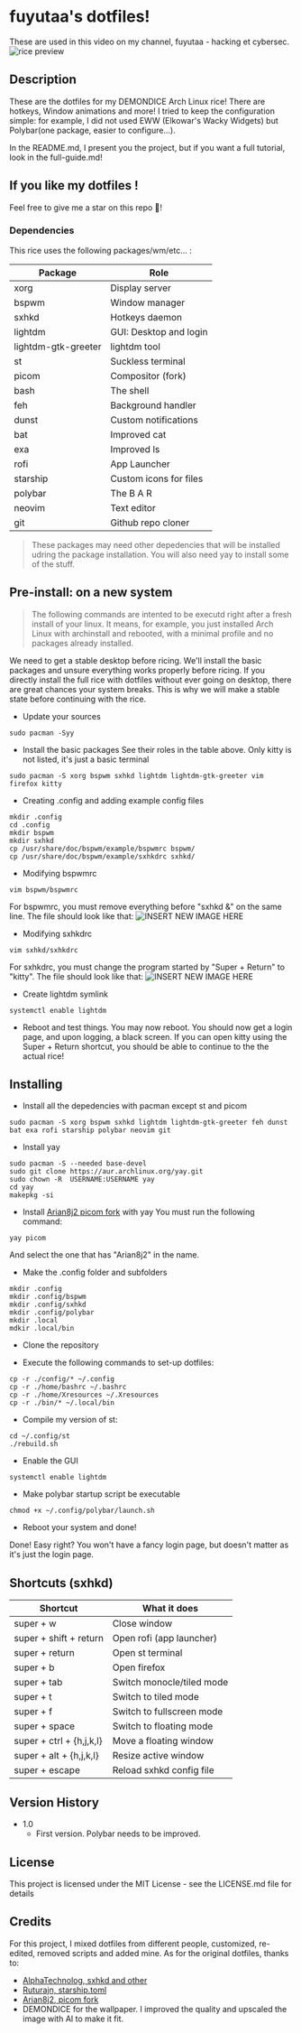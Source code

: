 # fuyutaa's dotfiles!

These are used in this video on my channel, fuyutaa - hacking et cybersec.
![rice preview](./PREVIEW-DEMONDICE-RICE-2.png)

## Description

These are the dotfiles for my DEMONDICE Arch Linux rice!
There are hotkeys, Window animations and more!
I tried to keep the configuration simple: for example, I did not used EWW (Elkowar's Wacky Widgets) but Polybar(one package, easier to configure...).

In the README.md, I present you the project, but if you want a full tutorial, look in the full-guide.md!

## If you like my dotfiles !

Feel free to give me a star on this repo 🙂!

### Dependencies

This rice uses the following packages/wm/etc... :

| Package             | Role                    |
| --------------------|-------------------------|
| xorg                | Display server          |
| bspwm               | Window manager          |
| sxhkd               | Hotkeys daemon          |
| lightdm             | GUI: Desktop and login  |
| lightdm-gtk-greeter | lightdm tool            |
| st                  | Suckless terminal       |
| picom               | Compositor (fork)       |
| bash                | The shell               |
| feh                 | Background handler      |
| dunst               | Custom notifications    |
| bat                 | Improved cat            |
| exa                 | Improved ls             |
| rofi                | App Launcher            |
| starship            | Custom icons for files  |
| polybar             | The B A R               |
| neovim              | Text editor             |
| git                 | Github repo cloner      |

> These packages may need other depedencies that will be installed udring the package installation.
> You will also need yay to install some of the stuff.

## Pre-install: on a new system
>The following commands are intented to be executd right after a fresh install of your linux.
It means, for example, you just installed Arch Linux with archinstall and rebooted, with a minimal profile and no packages already installed.

We need to get a stable desktop before ricing. We'll install the basic packages and unsure everything works properly before ricing. If you directly install the full rice with dotfiles without ever going on desktop, there are great chances your system breaks. This is why we will make a stable state before continuing with the rice.

* Update your sources
```shell
sudo pacman -Syy
```

* Install the basic packages
See their roles in the table above. Only kitty is not listed, it's just a basic terminal
```shell
sudo pacman -S xorg bspwm sxhkd lightdm lightdm-gtk-greeter vim firefox kitty
```

* Creating .config and adding example config files
```shell
mkdir .config
cd .config
mkdir bspwm
mkdir sxhkd
cp /usr/share/doc/bspwm/example/bspwmrc bspwm/
cp /usr/share/doc/bspwm/example/sxhkdrc sxhkd/
```
* Modifying bspwmrc
```shell
vim bspwm/bspwmrc
```
For bspwmrc, you must remove everything before "sxhkd &" on the same line. 
The file should look like that:
![INSERT NEW IMAGE HERE](./placeholder_s.png)

* Modifying sxhkdrc
```shell
vim sxhkd/sxhkdrc
```
For sxhkdrc, you must change the program started by "Super + Return" to "kitty". 
The file should look like that:
![INSERT NEW IMAGE HERE](./placeholder_s.png)


* Create lightdm symlink
```shell
systemctl enable lightdm
```

* Reboot and test things.
You may now reboot. You should now get a login page, and upon logging, a black screen. If you can open kitty using the Super + Return shortcut, you should be able to continue to the the actual rice!

## Installing
* Install all the depedencies with pacman except st and picom
```shell
sudo pacman -S xorg bspwm sxhkd lightdm lightdm-gtk-greeter feh dunst bat exa rofi starship polybar neovim git
```

* Install yay
```shell
sudo pacman -S --needed base-devel
sudo git clone https://aur.archlinux.org/yay.git
sudo chown -R  USERNAME:USERNAME yay
cd yay
makepkg -si
```

* Install [Arian8j2 picom fork](https://github.com/Arian8j2/picom) with yay
You must run the following command:
```shell
yay picom
```
And select the one that has "Arian8j2" in the name.

* Make the .config folder and subfolders
```shell
mkdir .config
mkdir .config/bspwm
mkdir .config/sxhkd
mkdir .config/polybar
mkdir .local
mdkir .local/bin
```

* Clone the repository

* Execute the following commands to set-up dotfiles:
```shell
cp -r ./config/* ~/.config
cp -r ./home/bashrc ~/.bashrc
cp -r ./home/Xresources ~/.Xresources
cp -r ./bin/* ~/.local/bin
```

* Compile my version of st:
```shell
cd ~/.config/st
./rebuild.sh
```

* Enable the GUI
```shell
systemctl enable lightdm
```

* Make polybar startup script be executable
```shell
chmod +x ~/.config/polybar/launch.sh
```

* Reboot your system and done!

Done! Easy right?
You won't have a fancy login page, but doesn't matter as it's just the login page.

## Shortcuts (sxhkd)

| Shortcut                 | What it does                |
| -------------------------| ----------------------------|
| super + w                | Close window                |
| super + shift + return   | Open rofi (app launcher)    |
| super + return           | Open st terminal            |
| super + b                | Open firefox                |
| super + tab              | Switch monocle/tiled mode   |
| super + t                | Switch to tiled mode        |
| super + f                | Switch to fullscreen mode   |
| super + space            | Switch to floating mode     |
| super + ctrl + {h,j,k,l} | Move a floating window      |
| super + alt + {h,j,k,l}  | Resize active window        |
| super + escape           | Reload sxhkd config file    |


## Version History

* 1.0
    * First version. Polybar needs to be improved.

## License

This project is licensed under the MIT License - see the LICENSE.md file for details

## Credits
For this project, I mixed dotfiles from different people, customized, re-edited, removed scripts and added mine.
As for the original dotfiles, thanks to:
* [AlphaTechnolog, sxhkd and other](https://github.com/AlphaTechnolog/dotfiles)
* [Ruturajn, starship.toml](https://gist.github.com/PurpleBooth/109311bb0361f32d87a2)
* [Arian8j2, picom fork](https://github.com/Arian8j2/picom)
* DEMONDICE for the wallpaper. I improved the quality and upscaled the image with AI to make it fit.